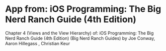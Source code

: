
App from: iOS Programming: The Big Nerd Ranch Guide (4th Edition)
=================================================================

Chapter 4 (Views and the View Hierarchy) of: iOS Programming: The Big Nerd Ranch Guide (4th Edition) (Big Nerd Ranch Guides) by Joe Conway, Aaron Hillegass , Christian Keur
